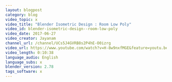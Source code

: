 ```yaml
---
layout: blogpost
category: blog
video_topic: x
video_title: "Blender Isometric Design : Room Low Poly"
video_id: blender-isometric-design--room-low-poly
video_date: 2017-06-27
video_creator: Jayanam
channel_url: /channel/UCs5J4GVRB8s2P4hE-O0izrg
video_url: https://www.youtube.com/watch?v=H-8w9nxfMGE&feature=youtu.be
video_length: 0:10:38
language_audio: English
language_subs: x
blender_version: 2.78
tags_software: x
---
```

